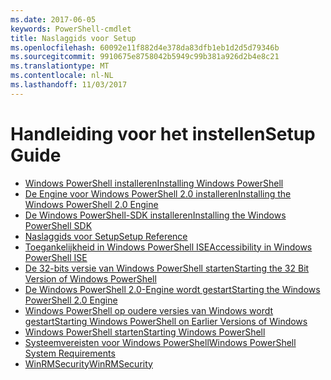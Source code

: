 ```yaml
---
ms.date: 2017-06-05
keywords: PowerShell-cmdlet
title: Naslaggids voor Setup
ms.openlocfilehash: 60092e11f882d4e378da83dfb1eb1d2d5d79346b
ms.sourcegitcommit: 9910675e8758042b5949c99b381a926d2b4e8c21
ms.translationtype: MT
ms.contentlocale: nl-NL
ms.lasthandoff: 11/03/2017
---
```

# <a name="setup-guide"></a><span data-ttu-id="386ae-103">Handleiding voor het instellen</span><span class="sxs-lookup"><span data-stu-id="386ae-103">Setup Guide</span></span>

- [<span data-ttu-id="386ae-104">Windows PowerShell installeren</span><span class="sxs-lookup"><span data-stu-id="386ae-104">Installing Windows PowerShell</span></span>](Installing-Windows-PowerShell.md)
- [<span data-ttu-id="386ae-105">De Engine voor Windows PowerShell 2.0 installeren</span><span class="sxs-lookup"><span data-stu-id="386ae-105">Installing the Windows PowerShell 2.0 Engine</span></span>](Installing-the-Windows-PowerShell-2.0-Engine.md)
- [<span data-ttu-id="386ae-106">De Windows PowerShell-SDK installeren</span><span class="sxs-lookup"><span data-stu-id="386ae-106">Installing the Windows PowerShell SDK</span></span>](Installing-the-Windows-PowerShell-SDK.md)
- [<span data-ttu-id="386ae-107">Naslaggids voor Setup</span><span class="sxs-lookup"><span data-stu-id="386ae-107">Setup Reference</span></span>](setup-reference.md)
- [<span data-ttu-id="386ae-108">Toegankelijkheid in Windows PowerShell ISE</span><span class="sxs-lookup"><span data-stu-id="386ae-108">Accessibility in Windows PowerShell ISE</span></span>](Accessibility-in-Windows-PowerShell-ISE.md)
- [<span data-ttu-id="386ae-109">De 32-bits versie van Windows PowerShell starten</span><span class="sxs-lookup"><span data-stu-id="386ae-109">Starting the 32 Bit Version of Windows PowerShell</span></span>](Starting-the-32-Bit-Version-of-Windows-PowerShell.md)
- [<span data-ttu-id="386ae-110">De Windows PowerShell 2.0-Engine wordt gestart</span><span class="sxs-lookup"><span data-stu-id="386ae-110">Starting the Windows PowerShell 2.0 Engine</span></span>](Starting-the-Windows-PowerShell-2.0-Engine.md)
- [<span data-ttu-id="386ae-111">Windows PowerShell op oudere versies van Windows wordt gestart</span><span class="sxs-lookup"><span data-stu-id="386ae-111">Starting Windows PowerShell on Earlier Versions of Windows</span></span>](Starting-Windows-PowerShell-on-Earlier-Versions-of-Windows.md)
- [<span data-ttu-id="386ae-112">Windows PowerShell starten</span><span class="sxs-lookup"><span data-stu-id="386ae-112">Starting Windows PowerShell</span></span>](Starting-Windows-PowerShell.md)
- [<span data-ttu-id="386ae-113">Systeemvereisten voor Windows PowerShell</span><span class="sxs-lookup"><span data-stu-id="386ae-113">Windows PowerShell System Requirements</span></span>](Windows-PowerShell-System-Requirements.md)
- [<span data-ttu-id="386ae-114">WinRMSecurity</span><span class="sxs-lookup"><span data-stu-id="386ae-114">WinRMSecurity</span></span>](WinRMSecurity.md)

